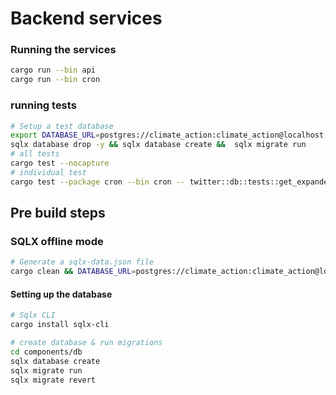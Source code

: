 # Backend services

### Running the services
```bash
cargo run --bin api
cargo run --bin cron
```
### running tests
```bash
# Setup a test database
export DATABASE_URL=postgres://climate_action:climate_action@localhost:5432/climate_action_test 
sqlx database drop -y && sqlx database create &&  sqlx migrate run
# all tests
cargo test --nocapture 
# individual test
cargo test --package cron --bin cron -- twitter::db::tests::get_expanded_url_parsed_youtube_params_test --exact --nocapture 
```

## Pre build steps
### SQLX offline mode

```bash
# Generate a sqlx-data.json file
cargo clean && DATABASE_URL=postgres://climate_action:climate_action@localhost:5432/climate_action cargo sqlx prepare --merged
```
#### Setting up the database
```sh
# Sqlx CLI
cargo install sqlx-cli 

# create database & run migrations
cd components/db
sqlx database create
sqlx migrate run
sqlx migrate revert

```
